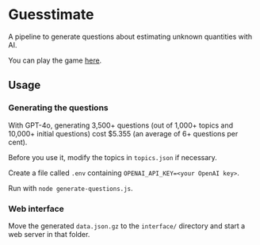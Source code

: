 # Guesstimate

A pipeline to generate questions about estimating unknown quantities with AI.

You can play the game [here](https://tarr.ch/guesstimate).

## Usage

### Generating the questions

With GPT-4o, generating 3,500+ questions (out of 1,000+ topics and 10,000+ initial questions) cost $5.355 (an average of 6+ questions per cent).

Before you use it, modify the topics in `topics.json` if necessary.

Create a file called `.env` containing ```OPENAI_API_KEY=<your OpenAI key>```.

Run with `node generate-questions.js`.

### Web interface

Move the generated `data.json.gz` to the `interface/` directory and start a web server in that folder.
